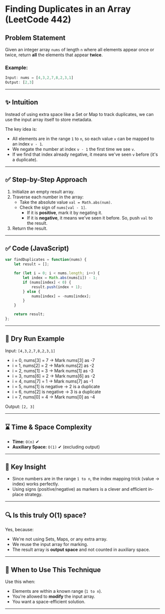 # Finding Duplicates in an Array (LeetCode 442)

## Problem Statement
Given an integer array `nums` of length `n` where all elements appear once or twice, return **all** the elements that appear **twice**.

### Example:
```js
Input: nums = [4,3,2,7,8,2,3,1]
Output: [2,3]
```

---

## ✨ Intuition
Instead of using extra space like a Set or Map to track duplicates, we can use the input array itself to store metadata.

The key idea is:
- All elements are in the range `1` to `n`, so each value `v` can be mapped to an index `v - 1`.
- We negate the number at index `v - 1` the first time we see `v`.
- If we find that index already negative, it means we've seen `v` before (it's a duplicate).

---

## ✅ Step-by-Step Approach

1. Initialize an empty result array.
2. Traverse each number in the array:
   - Take the absolute value `val = Math.abs(num)`.
   - Check the sign of `nums[val - 1]`.
     - If it is **positive**, mark it by negating it.
     - If it is **negative**, it means we've seen it before. So, push `val` to the result.
3. Return the result.

---

## ✅ Code (JavaScript)
```js
var findDuplicates = function(nums) {
    let result = [];

    for (let i = 0; i < nums.length; i++) {
        let index = Math.abs(nums[i]) - 1;
        if (nums[index] < 0) {
            result.push(index + 1);
        } else {
            nums[index] = -nums[index];
        }
    }

    return result;
};
```

---

## 🧵 Dry Run Example

Input: `[4,3,2,7,8,2,3,1]`

- i = 0, nums[3] = 7 → Mark nums[3] as -7
- i = 1, nums[2] = 2 → Mark nums[2] as -2
- i = 2, nums[1] = 3 → Mark nums[1] as -3
- i = 3, nums[6] = 2 → Mark nums[6] as -2
- i = 4, nums[7] = 1 → Mark nums[7] as -1
- i = 5, nums[1] is negative → 2 is a duplicate
- i = 6, nums[2] is negative → 3 is a duplicate
- i = 7, nums[0] = 4 → Mark nums[0] as -4

Output: `[2, 3]`

---

## ⌛ Time & Space Complexity

- **Time:** `O(n)` ✔
- **Auxiliary Space:** `O(1)` ✔ (excluding output)

---

## 🔐 Key Insight
- Since numbers are in the range `1 to n`, the index mapping trick (value → index) works perfectly.
- Using signs (positive/negative) as markers is a clever and efficient in-place strategy.

---

## 🔍 Is this truly O(1) space?
Yes, because:
- We're not using Sets, Maps, or any extra array.
- We reuse the input array for marking.
- The result array is **output space** and not counted in auxiliary space.

---

## 📅 When to Use This Technique
Use this when:
- Elements are within a known range (`1 to n`).
- You're allowed to **modify** the input array.
- You want a space-efficient solution.

---



